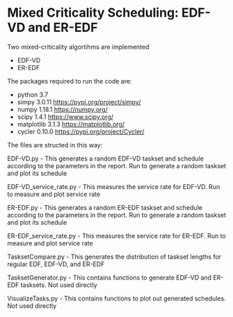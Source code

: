 # Mixed Criticality Scheduling: EDF-VD and ER-EDF 

Two mixed-criticality algortihms are implemented
- EDF-VD
- ER-EDF

The packages required to run the code are:
- python 3.7
- simpy 3.0.11		https://pypi.org/project/simpy/
- numpy 1.18.1		https://numpy.org/
- scipy 1.4.1		https://www.scipy.org/
- matplotlib 3.1.3	https://matplotlib.org/
- cycler 0.10.0		https://pypi.org/project/Cycler/

The files are structed in this way:

EDF-VD.py - This generates a random EDF-VD taskset and schedule according to the parameters in the report. Run to generate a random taskset and plot its schedule

EDF-VD_service_rate.py - This measures the service rate for EDF-VD. Run to measure and plot service rate

ER-EDF.py - This generates a random ER-EDF taskset and schedule according to the parameters in the report. Run to generate a random taskset and plot its schedule

ER-EDF_service_rate.py - This measures the service rate for ER-EDF. Run to measure and plot service rate

TasksetCompare.py - This generates the distribution of taskset lengths for regular EDF, EDF-VD, and ER-EDF

TasksetGenerator.py - This contains functions to generate EDF-VD and ER-EDF tasksets. Not used directly

VisualizeTasks.py - This contains functions to plot out generated schedules. Not used directly
